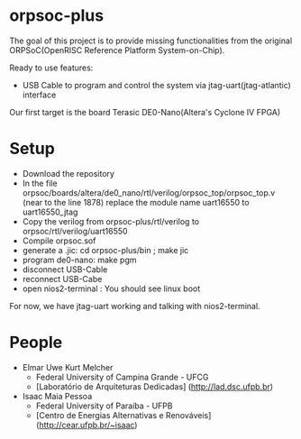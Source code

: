 orpsoc-plus
===========

The goal of this project is to provide missing functionalities from the original
ORPSoC(OpenRISC Reference Platform System-on-Chip).

Ready to use features:
  * USB Cable to program and control the system via jtag-uart(jtag-atlantic) interface

Our first target is the board Terasic DE0-Nano(Altera's Cyclone IV FPGA)


Setup
=====
 * Download the repository
 * In the file  orpsoc/boards/altera/de0_nano/rtl/verilog/orpsoc_top/orpsoc_top.v
   (near to the line 1878) 
   replace the module name uart16550 
   to uart16550_jtag 
 * Copy the verilog from orpsoc-plus/rtl/verilog to orpsoc/rtl/verilog/uart16550
 * Compile orpsoc.sof 
 * generate a .jic: cd orpsoc-plus/bin ; make jic
 * program de0-nano: make pgm
 * disconnect USB-Cable
 * reconnect USB-Cabe
 * open nios2-terminal : You should see linux boot



For now, we have jtag-uart working and talking with nios2-terminal.

People  
======
  * Elmar Uwe Kurt Melcher
     * Federal University of Campina Grande - UFCG
     * [Laboratório de Arquiteturas Dedicadas] (http://lad.dsc.ufpb.br)
  * Isaac Maia Pessoa
     * Federal University of Paraíba - UFPB
     * [Centro de Energias Alternativas e Renováveis] (http://cear.ufpb.br/~isaac) 
    
